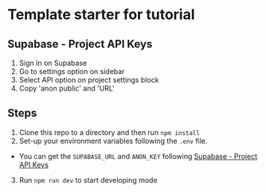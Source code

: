 # Template starter for tutorial

## Supabase - Project API Keys

1. Sign In on Supabase
2. Go to settings option on sidebar
3. Select API option on project settings block
4. Copy 'anon public' and 'URL'

## Steps

1. Clone this repo to a directory and then run `npm install`
2. Set-up your environment variables following the `.env` file.
  - You can get the `SUPABASE_URL` and `ANON_KEY` following [Supabase - Project API Keys](#supabase-project-api-keys)
3. Run `npm run dev` to start developing mode